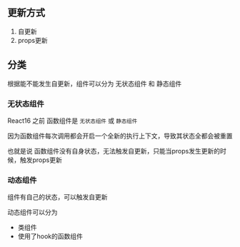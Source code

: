 ## 更新方式

1. 自更新
2. props更新



## 分类

根据能不能发生自更新，组件可以分为 无状态组件 和 静态组件



### 无状态组件

React16 之前 函数组件是 `无状态组件` 或 `静态组件`

因为函数组件每次调用都会开启一个全新的执行上下文，导致其状态全都会被重置

也就是说 函数组件没有自身状态，无法触发自更新，只能当props发生更新的时候，触发props更新



### 动态组件

组件有自己的状态，可以触发自更新

动态组件可以分为

+ 类组件
+ 使用了hook的函数组件